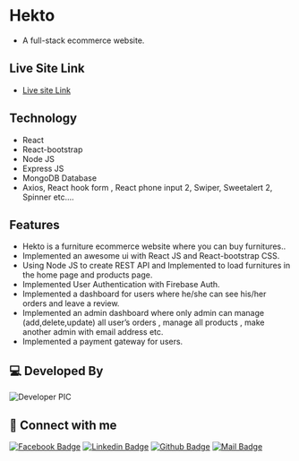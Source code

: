 # Hekto 
- A full-stack ecommerce website.

## Live Site Link
- [Live site Link](https://heiko-31fbb.web.app/)

## Technology

- React
- React-bootstrap
- Node JS
- Express JS
- MongoDB Database
- Axios, React hook form , React phone input 2, Swiper, Sweetalert 2, Spinner etc....

## Features

- Hekto  is a furniture ecommerce website  where you can buy furnitures..
- Implemented an awesome ui with React JS and React-bootstrap CSS.
- Using Node JS to create REST API and Implemented to load furnitures in the home page and products page.
- Implemented User Authentication with Firebase Auth.
- Implemented a dashboard for users where he/she can see his/her orders and leave a review.
- Implemented an admin dashboard where only admin can manage (add,delete,update) all user’s orders , manage all products , make another admin with email address etc.
- Implemented a payment gateway for users.

## 💻 Developed By

![Developer PIC](https://i.ibb.co/f80cmWt/profile.png)

## 🚀 Connect with me

[![Facebook Badge](https://img.shields.io/badge/Facebook-1877F2?style=for-the-badge&logo=facebook&logoColor=white)](https://facebook.com/mohammad.liazul)
[![Linkedin Badge](https://img.shields.io/badge/LinkedIn-0077B5?style=for-the-badge&logo=linkedin&logoColor=white)](https://linkedin.com/in/liazul)
[![Github Badge](https://img.shields.io/badge/GitHub-100000?style=for-the-badge&logo=github&logoColor=white)](https://github.com/mohammadliazul)
[![Mail Badge](https://img.shields.io/badge/Gmail-D14836?style=for-the-badge&logo=gmail&logoColor=white)](mailto:liazulislam11@gmail.com)
